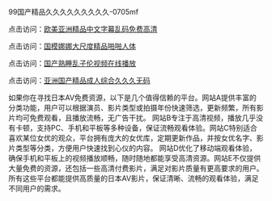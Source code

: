 99国产精品久久久久久久久久久-0705mf

点击访问：<a href="https://tfda.pages.dev/">欧美亚洲精品中文字幕乱码免费高清</a>

点击访问：<a href="https://bsdf-5f5.pages.dev/">国模娜娜大尺度精品啪啪人体</a>

点击访问：<a href="https://cfad.pages.dev/">国产熟睡乱子伦视频在线播放</a>

点击访问：<a href="https://gfd-5xg.pages.dev/">亚洲国产精品成人综合久久久无码</a>

如果你在寻找日本AV免费资源，以下是几个值得信赖的平台。网站A提供丰富的分类功能，用户可以根据演员、影片类型或拍摄年份快速筛选，更新频繁，所有影片均可免费观看，且播放流畅，无广告干扰。
网站B专注于高清视频，播放几乎没有卡顿，支持PC、手机和平板等多种设备，保证流畅观看体验。网站C特别适合喜欢某位女优的观众，平台拥有庞大的女优库，定期更新作品，并按女优名字、影片类型等分类，方便用户快速找到心仪的内容。
网站D优化了移动端观看体验，确保手机和平板上的视频播放顺畅，随时随地都能享受高清资源。网站E不仅提供大量免费的资源，还包括一些高清付费影片，满足对影片质量有更高要求的用户。
所有这些平台都能提供高质量的日本AV影片，保证清晰、流畅的观看体验，满足不同用户的需求。

<span style="display:none;">[Canonical link](https://github.com/mm20250705/mm6 ）</span>


